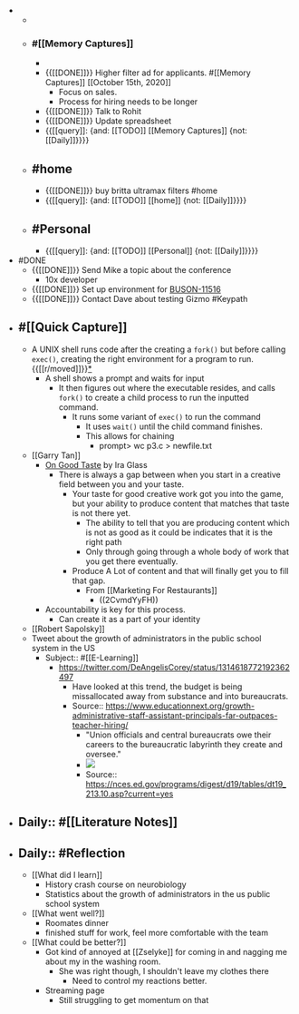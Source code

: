 - 
    - 
    - ### #[[Memory Captures]]
        - 
        - {{[[DONE]]}} Higher filter ad for applicants. #[[Memory Captures]] [[October 15th, 2020]]
            - Focus on sales.
            - Process for hiring needs to be longer
        - {{[[DONE]]}} Talk to Rohit
        - {{[[DONE]]}} Update spreadsheet
        - {{[[query]]: {and: [[TODO]] [[Memory Captures]] {not: [[Daily]]}}}}
    - ## #home
        - {{[[DONE]]}} buy britta ultramax filters #home
        - {{[[query]]: {and: [[TODO]] [[home]] {not: [[Daily]]}}}}
    - ## #Personal
        - {{[[query]]: {and: [[TODO]] [[Personal]] {not: [[Daily]]}}}}
- #DONE
    - {{[[DONE]]}} Send Mike a topic about the conference
        - 10x developer
    - {{[[DONE]]}} Set up environment for [BUSON-11516](https://keypathedu.atlassian.net/browse/BUSON-11516)
    - {{[[DONE]]}} Contact Dave about testing Gizmo #Keypath
- ## #[[Quick Capture]]
    - A UNIX shell runs code after the creating a `fork()` but before calling `exec()`, creating the right environment for a program to run. {{[[r/moved]]}}[*](((VQP7r6Usn)))
        - A shell shows a prompt and waits for input
            - It then figures out where the executable resides, and calls `fork()` to create a child process to run the inputted command. 
                - It runs some variant of `exec()` to run the command
                    - It uses `wait()` until the child command finishes.
                    - This allows for chaining
                        - prompt> wc p3.c > newfile.txt
    - [[Garry Tan]]
        - [On Good Taste](https://www.youtube.com/watch?v=X2wLP0izeJE) by Ira Glass
            - There is always a gap between when you start in a creative field between you and your taste.
                - Your taste for good creative work got you into the game, but your ability to produce content that matches that taste is not there yet. 
                    - The ability to tell that you are producing content which is not as good as it could be indicates that it is the right path
                    - Only through going through a whole body of work that you get there eventually.
                - Produce A Lot of content and that will finally get you to fill that gap.
                    - From [[Marketing For Restaurants]]
                        - ((2CvmdYyFH))
        - Accountability is key for this process. 
            - Can create it as a part of your identity
    - [[Robert Sapolsky]]
    - Tweet about the growth of administrators in the public school system in the US  
        - Subject:: #[[E-Learning]]
            - https://twitter.com/DeAngelisCorey/status/1314618772192362497
                - Have looked at this trend, the budget is being missallocated away from substance and into bureaucrats. 
                - Source:: https://www.educationnext.org/growth-administrative-staff-assistant-principals-far-outpaces-teacher-hiring/
                    - "Union officials and central bureaucrats owe their careers to the bureaucratic labyrinth they create and oversee."
                    - ![](https://firebasestorage.googleapis.com/v0/b/firescript-577a2.appspot.com/o/imgs%2Fapp%2FJavier-knowledge-graph%2FtnFvsFUSRD.png?alt=media&token=f73991da-3a70-4672-b6c2-6cb9c9e08ac9)
                    - Source:: https://nces.ed.gov/programs/digest/d19/tables/dt19_213.10.asp?current=yes
- ## Daily:: #[[Literature Notes]]
- ## Daily:: #Reflection
    - [[What did I learn]]
        - History crash course on neurobiology
        - Statistics about the growth of administrators in the us public school system
    - [[What went well?]]
        - Roomates dinner
        - finished stuff for work, feel more comfortable with the team
    - [[What could be better?]]
        - Got kind of annoyed at [[Zselyke]] for coming in and nagging me about my in the washing room.
            - She was right though, I shouldn't leave my clothes there
                - Need to control my reactions better.
        - Streaming page
            - Still struggling to get momentum on that
